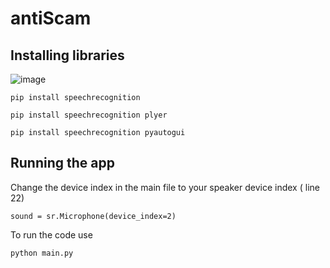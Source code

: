# antiScam

## Installing libraries 

![image](https://user-images.githubusercontent.com/11698996/165024399-aa7474e0-dda5-4e74-ba7f-66aa1fa41624.png)


```
pip install speechrecognition

pip install speechrecognition plyer

pip install speechrecognition pyautogui

```

## Running the app

Change the device index in the main file to your speaker device index ( line 22)

```
sound = sr.Microphone(device_index=2)
```


To run the code use

```
python main.py
```

